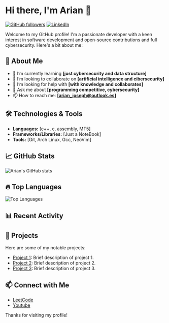 # Hi there, I'm Arian 👋

[![GitHub followers](https://img.shields.io/github/followers/arian01Xx?label=Follow&style=social)](https://github.com/arian01Xx)
[![LinkedIn](https://img.shields.io/badge/LinkedIn-Connect-blue)](https://www.linkedin.com/in/arian01Xx)

Welcome to my GitHub profile! I'm a passionate developer with a keen interest in software development and open-source contributions and full cybersecurity. Here's a bit about me:

## 🚀 About Me
- 🌱 I’m currently learning **[just cybersecurity and data structure]**
- 👯 I’m looking to collaborate on **[artificial intelligence and cibersecurity]**
- 🤔 I’m looking for help with **[with knowledge and collaborates]**
- 💬 Ask me about **[programming competitive, cybersecurity]**
- 📫 How to reach me: **[arian_joseph@outlook.es]**

## 🛠️ Technologies & Tools
- **Languages:** [c++, c, assembly, MT5]
- **Frameworks/Libraries:** [Just a NoteBook]
- **Tools:** [Git, Arch Linux, Gcc, NeoVim]

## 📈 GitHub Stats
![Arian's GitHub stats](https://github-readme-stats.vercel.app/api?username=arian01Xx&show_icons=true&theme=radical)

## 🔥 Top Languages
![Top Languages](https://github-readme-stats.vercel.app/api/top-langs/?username=arian01Xx&layout=compact&theme=radical)

## 📊 Recent Activity
<!--START_SECTION:activity-->

<!--END_SECTION:activity-->

## 🌟 Projects
Here are some of my notable projects:
- [Project 1](https://github.com/arian01Xx/project1): Brief description of project 1.
- [Project 2](https://github.com/arian01Xx/project2): Brief description of project 2.
- [Project 3](https://github.com/arian01Xx/project3): Brief description of project 3.

## 📫 Connect with Me
- [LeetCode](https://leetcode.com/u/arianmio123/)
- [Youtube](https://www.youtube.com/@neoBiteWave123)

Thanks for visiting my profile!

